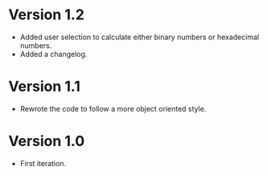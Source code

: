 # Version 1.2
- Added user selection to calculate either binary numbers or
hexadecimal numbers.
- Added a changelog.

# Version 1.1
- Rewrote the code to follow a more object oriented style.

# Version 1.0
- First iteration.